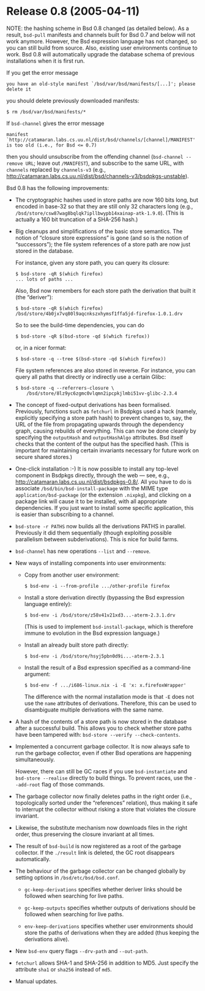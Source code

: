 # Release 0.8 (2005-04-11)

NOTE: the hashing scheme in Bsd 0.8 changed (as detailed below). As a
result, `bsd-pull` manifests and channels built for Bsd 0.7 and below
will not work anymore. However, the Bsd expression language has not
changed, so you can still build from source. Also, existing user
environments continue to work. Bsd 0.8 will automatically upgrade the
database schema of previous installations when it is first run.

If you get the error message

    you have an old-style manifest `/bsd/var/bsd/manifests/[...]'; please
    delete it

you should delete previously downloaded manifests:

    $ rm /bsd/var/bsd/manifests/*

If `bsd-channel` gives the error message

    manifest `http://catamaran.labs.cs.uu.nl/dist/bsd/channels/[channel]/MANIFEST'
    is too old (i.e., for Bsd <= 0.7)

then you should unsubscribe from the offending channel (`bsd-channel
--remove
URL`; leave out `/MANIFEST`), and subscribe to the same URL, with
`channels` replaced by `channels-v3` (e.g.,
<http://catamaran.labs.cs.uu.nl/dist/bsd/channels-v3/bsdpkgs-unstable>).

Bsd 0.8 has the following improvements:

  - The cryptographic hashes used in store paths are now 160 bits long,
    but encoded in base-32 so that they are still only 32 characters
    long (e.g.,
    `/bsd/store/csw87wag8bqlqk7ipllbwypb14xainap-atk-1.9.0`). (This is
    actually a 160 bit truncation of a SHA-256 hash.)

  - Big cleanups and simplifications of the basic store semantics. The
    notion of “closure store expressions” is gone (and so is the notion
    of “successors”); the file system references of a store path are now
    just stored in the database.

    For instance, given any store path, you can query its closure:

        $ bsd-store -qR $(which firefox)
        ... lots of paths ...

    Also, Bsd now remembers for each store path the derivation that
    built it (the “deriver”):

        $ bsd-store -qR $(which firefox)
        /bsd/store/4b0jx7vq80l9aqcnkszxhymsf1ffa5jd-firefox-1.0.1.drv

    So to see the build-time dependencies, you can do

        $ bsd-store -qR $(bsd-store -qd $(which firefox))

    or, in a nicer format:

        $ bsd-store -q --tree $(bsd-store -qd $(which firefox))

    File system references are also stored in reverse. For instance, you
    can query all paths that directly or indirectly use a certain Glibc:

        $ bsd-store -q --referrers-closure \
            /bsd/store/8lz9yc6zgmc0vlqmn2ipcpkjlmbi51vv-glibc-2.3.4

  - The concept of fixed-output derivations has been formalised.
    Previously, functions such as `fetchurl` in Bsdpkgs used a hack
    (namely, explicitly specifying a store path hash) to prevent changes
    to, say, the URL of the file from propagating upwards through the
    dependency graph, causing rebuilds of everything. This can now be
    done cleanly by specifying the `outputHash` and `outputHashAlgo`
    attributes. Bsd itself checks that the content of the output has the
    specified hash. (This is important for maintaining certain
    invariants necessary for future work on secure shared stores.)

  - One-click installation :-) It is now possible to install any
    top-level component in Bsdpkgs directly, through the web — see,
    e.g., <http://catamaran.labs.cs.uu.nl/dist/bsdpkgs-0.8/>. All you
    have to do is associate `/bsd/bin/bsd-install-package` with the MIME
    type `application/bsd-package` (or the extension `.nixpkg`), and
    clicking on a package link will cause it to be installed, with all
    appropriate dependencies. If you just want to install some specific
    application, this is easier than subscribing to a channel.

  - `bsd-store -r
            PATHS` now builds all the derivations PATHS in parallel. Previously
    it did them sequentially (though exploiting possible parallelism
    between subderivations). This is nice for build farms.

  - `bsd-channel` has new operations `--list` and `--remove`.

  - New ways of installing components into user environments:

      - Copy from another user environment:

            $ bsd-env -i --from-profile .../other-profile firefox

      - Install a store derivation directly (bypassing the Bsd
        expression language entirely):

            $ bsd-env -i /bsd/store/z58v41v21xd3...-aterm-2.3.1.drv

        (This is used to implement `bsd-install-package`, which is
        therefore immune to evolution in the Bsd expression language.)

      - Install an already built store path directly:

            $ bsd-env -i /bsd/store/hsyj5pbn0d9i...-aterm-2.3.1

      - Install the result of a Bsd expression specified as a
        command-line argument:

            $ bsd-env -f .../i686-linux.nix -i -E 'x: x.firefoxWrapper'

        The difference with the normal installation mode is that `-E`
        does not use the `name` attributes of derivations. Therefore,
        this can be used to disambiguate multiple derivations with the
        same name.

  - A hash of the contents of a store path is now stored in the database
    after a successful build. This allows you to check whether store
    paths have been tampered with: `bsd-store
            --verify --check-contents`.

  - Implemented a concurrent garbage collector. It is now always safe to
    run the garbage collector, even if other Bsd operations are
    happening simultaneously.

    However, there can still be GC races if you use `bsd-instantiate`
    and `bsd-store
                    --realise` directly to build things. To prevent races, use the
    `--add-root` flag of those commands.

  - The garbage collector now finally deletes paths in the right order
    (i.e., topologically sorted under the “references” relation), thus
    making it safe to interrupt the collector without risking a store
    that violates the closure invariant.

  - Likewise, the substitute mechanism now downloads files in the right
    order, thus preserving the closure invariant at all times.

  - The result of `bsd-build` is now registered as a root of the garbage
    collector. If the `./result` link is deleted, the GC root disappears
    automatically.

  - The behaviour of the garbage collector can be changed globally by
    setting options in `/bsd/etc/bsd/bsd.conf`.

      - `gc-keep-derivations` specifies whether deriver links should be
        followed when searching for live paths.

      - `gc-keep-outputs` specifies whether outputs of derivations
        should be followed when searching for live paths.

      - `env-keep-derivations` specifies whether user environments
        should store the paths of derivations when they are added (thus
        keeping the derivations alive).

  - New `bsd-env` query flags `--drv-path` and `--out-path`.

  - `fetchurl` allows SHA-1 and SHA-256 in addition to MD5. Just specify
    the attribute `sha1` or `sha256` instead of `md5`.

  - Manual updates.
